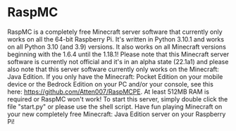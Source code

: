 # RaspMC
RaspMC is a completely free Minecraft server software that currently only works on all the 64-bit Raspberry Pi. It's written in Python 3.10.1 and works on all Python 3.10 (and 3.9) versions. It also works on all Minecraft versions beginning with the 1.6.4 until the 1.18.1! Please note that this Minecraft server software is currently not official and it's in an alpha state (22.1a1) and please also note that this server software currently only works on the Minecraft: Java Edition. If you only have the Minecraft: Pocket Edition on your mobile device or the Bedrock Edition on your PC and/or your console, see this here: https://github.com/Atten007/RaspMCPE. At least 512MB RAM is required or RaspMC won't work! To start this server, simply double click the file "start.py" or please use the shell script. Have fun playing Minecraft on your new completely free Minecraft: Java Edition server on your Raspberry Pi!
